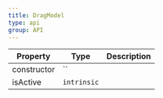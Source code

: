 ```yaml
---
title: DragModel
type: api
group: API
---
```


Property | Type | Description 
---|---|---
constructor | `` |
isActive | `intrinsic` |

